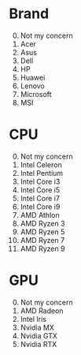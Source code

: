 # Brand
0. Not my concern
1. Acer
2. Asus
3. Dell
4. HP
5. Huawei
6. Lenovo
7. Microsoft
8. MSI

# CPU
0. Not my concern
1. Intel Celeron
2. Intel Pentium
3. Intel Core i3
4. Intel Core i5
5. Intel Core i7
6. Intel Core i9
7. AMD Athlon
8. AMD Ryzen 3
9. AMD Ryzen 5
10. AMD Ryzen 7
11. AMD Ryzen 9

# GPU
0. Not my concern
1. AMD Radeon
2. Intel Iris
3. Nvidia MX
4. Nvidia GTX
5. Nvidia RTX